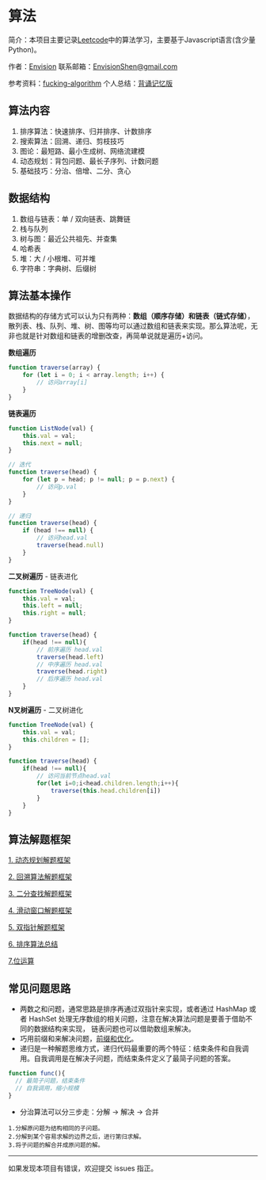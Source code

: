 # 算法

简介：本项目主要记录[Leetcode](https://leetcode-cn.com)中的算法学习，主要基于Javascript语言(含少量Python)。

作者：[Envision](https://github.com/MrEnvision)         联系邮箱：[EnvisionShen@gmail.com](mailto:EnvisionShen@gmail.com)

参考资料：[fucking-algorithm](https://github.com/labuladong/fucking-algorithm)   个人总结：[背诵记忆版](算法笔记/背诵记忆版.md)



## 算法内容

1. 排序算法：快速排序、归并排序、计数排序
2. 搜索算法：回溯、递归、剪枝技巧
3. 图论：最短路、最小生成树、网络流建模
4. 动态规划：背包问题、最长子序列、计数问题
5. 基础技巧：分治、倍增、二分、贪心



## 数据结构

1. 数组与链表：单 / 双向链表、跳舞链
2. 栈与队列
3. 树与图：最近公共祖先、并查集
4. 哈希表
5. 堆：大 / 小根堆、可并堆
6. 字符串：字典树、后缀树



## 算法基本操作

数据结构的存储方式可以认为只有两种：**数组（顺序存储）和链表（链式存储）**，散列表、栈、队列、堆、树、图等均可以通过数组和链表来实现。那么算法呢，无非也就是针对数组和链表的增删改查，再简单说就是遍历+访问。

**数组遍历**

```js
function traverse(array) {
    for (let i = 0; i < array.length; i++) {
        // 访问array[i]   
    }
}
```

**链表遍历**

```js
function ListNode(val) {
    this.val = val;
    this.next = null;
}

// 迭代
function traverse(head) {
    for (let p = head; p != null; p = p.next) {
        // 访问p.val
    }
}

// 递归
function traverse(head) {
    if (head !== null) {
        // 访问head.val
        traverse(head.null)
    }
}
```

**二叉树遍历** - 链表进化

```js
function TreeNode(val) {
    this.val = val;
    this.left = null;
    this.right = null;
}

function traverse(head) {
    if(head !== null){
        // 前序遍历 head.val
        traverse(head.left)
        // 中序遍历 head.val
        traverse(head.right)
        // 后序遍历 head.val
    }
}
```

**N叉树遍历** - 二叉树进化

```js
function TreeNode(val) {
    this.val = val;
    this.children = [];
}

function traverse(head) {
    if(head !== null){
        // 访问当前节点head.val
        for(let i=0;i<head.children.length;i++){
            traverse(this.head.children[i])
        }
    }
}
```



## 算法解题框架

[1. 动态规划解题框架](算法笔记/动态规划解题框架.md)

[2. 回溯算法解题框架](算法笔记/回溯算法解题框架.md)

[3. 二分查找解题框架](算法笔记/二分查找解题框架.md)

[4. 滑动窗口解题框架](算法笔记/滑动窗口解题框架.md)

[5. 双指针解题框架](算法笔记/双指针解题框架.md)

[6. 排序算法总结](算法笔记/排序算法.md)

[7.位运算](算法笔记/位运算.md)



## 常见问题思路

- 两数之和问题，通常思路是排序再通过双指针来实现，或者通过 HashMap 或者 HashSet 处理无序数组的相关问题，注意在解决算法问题是要善于借助不同的数据结构来实现， 链表问题也可以借助数组来解决。
- 巧用前缀和来解决问题，[前缀和优化](https://github.com/labuladong/fucking-algorithm/blob/master/算法思维系列/前缀和技巧.md)。
- 递归是一种解题思维方式，递归代码最重要的两个特征：结束条件和自我调用。自我调用是在解决子问题，而结束条件定义了最简子问题的答案。

```js
function func(){
  // 最简子问题，结束条件
  // 自我调用，缩小规模
}
```

- 分治算法可以分三步走：分解 -> 解决 -> 合并

```
1.分解原问题为结构相同的子问题。
2.分解到某个容易求解的边界之后，进行第归求解。
3.将子问题的解合并成原问题的解。
```



------

如果发现本项目有错误，欢迎提交 issues 指正。